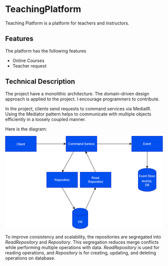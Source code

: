 # TeachingPlatform

Teaching Platform is a platform for teachers and instructors. 

## Features
The platform has the following features
- Online Courses
- Teacher request

## Technical Description

The project have a monolithic architecture. The domain-driven design approach is applied to the project. I encourage programmers to contribute.

In the project, clients send requests to command services via MediatR. Using the Mediator pattern helps to communicate with multiple objects efficiently in a loosely coupled manner.

Here is  the diagram:

![DDD](https://github.com//mustafas18/TeachingPlatform/blob/master/DesignDiagram.png?raw=true)

To improve consistency and scalability, the repositories are segregated into *ReadRepository* and *Repository*. This segregation reduces merge conflicts while performing multiple operations with data. *ReadRepository* is used for reading operations, and *Repository* is for creating, updating, and deleting operations on database.
